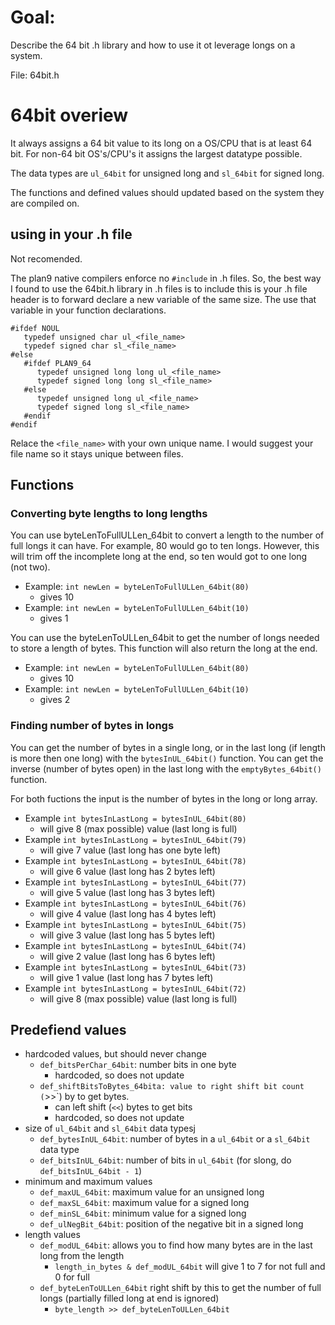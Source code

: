 # Goal:

Describe the 64 bit .h library and how to use it ot
  leverage longs on a system.

File: 64bit.h

# 64bit overiew

It always assigns a 64 bit value to its long on a OS/CPU
  that is at least 64 bit. For non-64 bit OS's/CPU's it
  assigns the largest datatype possible.

The data types are `ul_64bit` for unsigned long
  and `sl_64bit` for signed long.

The functions and defined values should updated based on
  the system they are compiled on.

## using in your .h file

Not recomended.

The plan9 native compilers enforce no `#include` in .h
  files. So, the best way I found to use the 64bit.h
  library in .h files is to include this is your .h file
  header is to forward declare a new variable of the same
  size. The use that variable in your function
  declarations.

```
#ifdef NOUL
   typedef unsigned char ul_<file_name>
   typedef signed char sl_<file_name>
#else
   #ifdef PLAN9_64
      typedef unsigned long long ul_<file_name>
      typedef signed long long sl_<file_name>
   #else
      typedef unsigned long ul_<file_name>
      typedef signed long sl_<file_name>
   #endif
#endif
```

Relace the `<file_name>` with your own unique name. I
  would suggest your file name so it stays unique between
  files.

## Functions

### Converting byte lengths to long lengths

You can use byteLenToFullULLen_64bit to convert a length
  to the number of full longs it can have. For example,
  80 would go to ten longs. However, this will trim off
  the incomplete  long at the end, so ten would got to one
  long (not two).

- Example: `int newLen = byteLenToFullULLen_64bit(80)`
  - gives 10
- Example: `int newLen = byteLenToFullULLen_64bit(10)`
  - gives 1

You can use the byteLenToULLen_64bit to get the number of
  longs needed to store a length of bytes. This function
  will also return the long at the end.

- Example: `int newLen = byteLenToFullULLen_64bit(80)`
  - gives 10
- Example: `int newLen = byteLenToFullULLen_64bit(10)`
  - gives 2

### Finding number of bytes in longs

You can get the number of bytes in a single long, or in
  the last long (if length is more then one long) with the
  `bytesInUL_64bit()` function. You can get the inverse
  (number of bytes open) in the last long with
  the `emptyBytes_64bit()` function.

For both fuctions the input is the number of bytes in the
  long or long array.

- Example `int bytesInLastLong = bytesInUL_64bit(80)`
  - will give 8 (max possible) value (last long is full)
- Example `int bytesInLastLong = bytesInUL_64bit(79)`
  - will give 7 value (last long has one byte left)
- Example `int bytesInLastLong = bytesInUL_64bit(78)`
  - will give 6 value (last long has 2 bytes left)
- Example `int bytesInLastLong = bytesInUL_64bit(77)`
  - will give 5 value (last long has 3 bytes left)
- Example `int bytesInLastLong = bytesInUL_64bit(76)`
  - will give 4 value (last long has 4 bytes left)
- Example `int bytesInLastLong = bytesInUL_64bit(75)`
  - will give 3 value (last long has 5 bytes left)
- Example `int bytesInLastLong = bytesInUL_64bit(74)`
  - will give 2 value (last long has 6 bytes left)
- Example `int bytesInLastLong = bytesInUL_64bit(73)`
  - will give 1 value (last long has 7 bytes left)
- Example `int bytesInLastLong = bytesInUL_64bit(72)`
  - will give 8 (max possible) value (last long is full)

## Predefiend values

- hardcoded values, but should never change
  - `def_bitsPerChar_64bit`: number bits in one byte
    - hardcoded, so does not update
  - `def_shiftBitsToBytes_64bita: value to right shift bit
    count (`>>`) by to get bytes.
    - can left shift (`<<`) bytes to get bits
    - hardcoded, so does not update
- size of `ul_64bit` and `sl_64bit` data typesj
  - `def_bytesInUL_64bit`: number of bytes in a
    `ul_64bit` or a `sl_64bit` data type
  - `def_bitsInUL_64bit`: number of bits in `ul_64bit`
    (for slong, do `def_bitsInUL_64bit - 1`)
- minimum and maximum values
  - `def_maxUL_64bit`: maximum value for an unsigned long
  - `def_maxSL_64bit`: maximum value for a signed long
  - `def_minSL_64bit`: minimum value for a signed long
  - `def_ulNegBit_64bit`: position of the negative bit in
    a signed long
- length values
  - `def_modUL_64bit`: allows you to find how many bytes
    are in the last long from the length
    - `length_in_bytes & def_modUL_64bit` will give 1 to
      7 for not full and 0 for full
  - `def_byteLenToULLen_64bit` right shift by this to get
    the number of full longs (partially filled long at end
    is ignored)
    - `byte_length >> def_byteLenToULLen_64bit`
